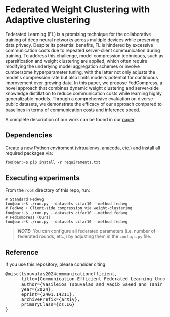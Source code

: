 # Federated Weight Clustering with Adaptive clustering

Federated Learning (FL) is a promising technique for the collaborative training of deep neural networks across multiple devices while preserving data privacy. Despite its potential benefits, FL is hindered by excessive communication costs due to repeated server-client communication during training. To address this challenge, model compression techniques, such as sparsification and weight clustering are applied, which often require modifying the underlying model aggregation schemes or involve cumbersome hyperparameter tuning, with the latter not only adjusts the model's compression rate but also limits model's potential for continuous improvement over growing data. In this paper, we propose FedCompress, a novel approach that combines dynamic weight clustering and server-side knowledge distillation to reduce communication costs while learning highly generalizable models. Through a comprehensive evaluation on diverse public datasets, we demonstrate the efficacy of our approach compared to baselines in terms of communication costs and inference speed.

A complete description of our work can be found in our [paper](https://arxiv.org/pdf/2401.14211.pdf).

## Dependencies

Create a new Python enviroment (virtualenvs, anacoda, etc.) and install all required packages via:

```console
foo@bar:~$ pip install -r requirements.txt
```

## Executing experiments

From the `root` directory of this repo, run:

```console
# Standard FedAvg
foo@bar:~$ ./run.py --datasets cifar10 --method fedavg
# FedAvg + Client-side compression via weight-clustering
foo@bar:~$ ./run.py --datasets cifar10 --method fedavg
# FedCompress (Ours)
foo@bar:~$ ./run.py --datasets cifar10 --method fedavg
```

> **_NOTE:_**  You can configure all federated parameters (i.e. number of federated rounds, etc.,) by adjusting them in the `configs.py` file.

## Reference

If you use this repository, please consider citing:

<pre>@misc{tsouvalas2024communicationefficient,
      title={Communication-Efficient Federated Learning through Adaptive Weight Clustering and Server-Side Distillation},
      author={Vasileios Tsouvalas and Aaqib Saeed and Tanir Ozcelebi and Nirvana Meratnia},
      year={2024},
      eprint={2401.14211},
      archivePrefix={arXiv},
      primaryClass={cs.LG}
}
</pre>
